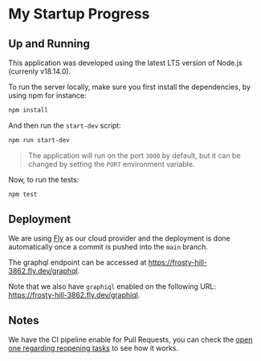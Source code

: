 # My Startup Progress

## Up and Running

This application was developed using the latest LTS version of Node.js (currenly v18.14.0).

To run the server locally, make sure you first install the dependencies, by using npm for instance:

```sh
npm install
```

And then run the `start-dev` script:

```sh
npm run start-dev
```

> The application will run on the port `3000` by default, but it can be changed by setting the `PORT` environment variable.

Now, to run the tests:

```sh
npm test
```

## Deployment

We are using [Fly](fly.io) as our cloud provider and the deployment is done automatically once a commit is pushed into the `main` branch.

The graphql endpoint can be accessed at https://frosty-hill-3862.fly.dev/graphql.

Note that we also have `graphiql` enabled on the following URL: https://frosty-hill-3862.fly.dev/graphiql.

## Notes

We have the CI pipeline enable for Pull Requests, you can check the [open one regarding reopening tasks](https://github.com/hails/oakslab-startup-progress/pull/7) to see how it works.

